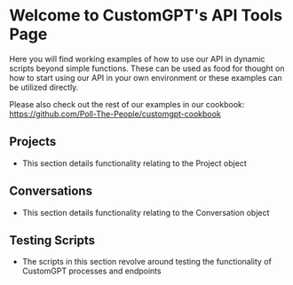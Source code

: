 # Welcome to CustomGPT's API Tools Page
Here you will find working examples of how to use our API in dynamic scripts beyond simple functions. 
These can be used as food for thought on how to start using our API in your own environment or these examples can be utilized directly.

Please also check out the rest of our examples in our cookbook:
https://github.com/Poll-The-People/customgpt-cookbook

## Projects
- This section details functionality relating to the Project object

## Conversations
- This section details functionality relating to the Conversation object

## Testing Scripts
- The scripts in this section revolve around testing the functionality of CustomGPT processes and endpoints
